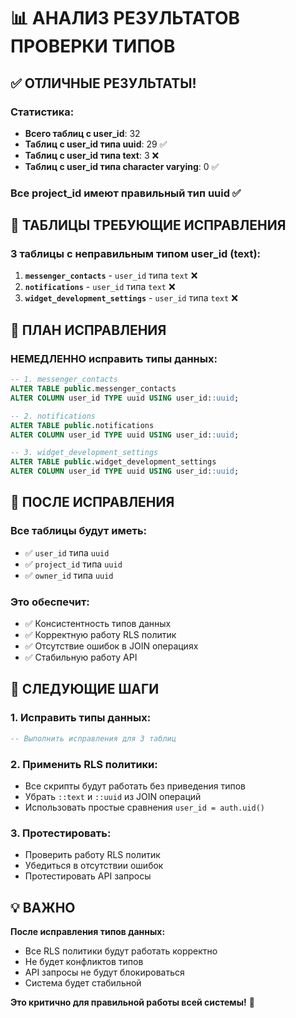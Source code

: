 # 📊 АНАЛИЗ РЕЗУЛЬТАТОВ ПРОВЕРКИ ТИПОВ

## ✅ ОТЛИЧНЫЕ РЕЗУЛЬТАТЫ!

### Статистика:
- **Всего таблиц с user_id**: 32
- **Таблиц с user_id типа uuid**: 29 ✅
- **Таблиц с user_id типа text**: 3 ❌
- **Таблиц с user_id типа character varying**: 0 ✅

### Все project_id имеют правильный тип uuid ✅

## 🚨 ТАБЛИЦЫ ТРЕБУЮЩИЕ ИСПРАВЛЕНИЯ

### 3 таблицы с неправильным типом user_id (text):

1. **`messenger_contacts`** - `user_id` типа `text` ❌
2. **`notifications`** - `user_id` типа `text` ❌  
3. **`widget_development_settings`** - `user_id` типа `text` ❌

## 🔧 ПЛАН ИСПРАВЛЕНИЯ

### НЕМЕДЛЕННО исправить типы данных:

```sql
-- 1. messenger_contacts
ALTER TABLE public.messenger_contacts 
ALTER COLUMN user_id TYPE uuid USING user_id::uuid;

-- 2. notifications  
ALTER TABLE public.notifications 
ALTER COLUMN user_id TYPE uuid USING user_id::uuid;

-- 3. widget_development_settings
ALTER TABLE public.widget_development_settings 
ALTER COLUMN user_id TYPE uuid USING user_id::uuid;
```

## 🎯 ПОСЛЕ ИСПРАВЛЕНИЯ

### Все таблицы будут иметь:
- ✅ `user_id` типа `uuid`
- ✅ `project_id` типа `uuid` 
- ✅ `owner_id` типа `uuid`

### Это обеспечит:
- ✅ Консистентность типов данных
- ✅ Корректную работу RLS политик
- ✅ Отсутствие ошибок в JOIN операциях
- ✅ Стабильную работу API

## 🚀 СЛЕДУЮЩИЕ ШАГИ

### 1. Исправить типы данных:
```sql
-- Выполнить исправления для 3 таблиц
```

### 2. Применить RLS политики:
- Все скрипты будут работать без приведения типов
- Убрать `::text` и `::uuid` из JOIN операций
- Использовать простые сравнения `user_id = auth.uid()`

### 3. Протестировать:
- Проверить работу RLS политик
- Убедиться в отсутствии ошибок
- Протестировать API запросы

## 💡 ВАЖНО

**После исправления типов данных:**
- Все RLS политики будут работать корректно
- Не будет конфликтов типов
- API запросы не будут блокироваться
- Система будет стабильной

**Это критично для правильной работы всей системы!** 🚨
